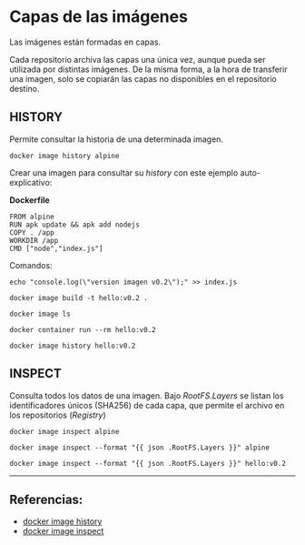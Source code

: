 # Capas de las imágenes

Las imágenes están formadas en capas. 

Cada repositorio archiva las capas una única vez, aunque pueda ser utilizada por distintas imágenes.  De la misma forma, a la hora de transferir una imagen, solo se copiarán las capas no disponibles en el repositorio destino.

## HISTORY

Permite consultar la historia de una determinada imagen.

```
docker image history alpine
```

Crear una imagen para consultar su _history_ con este ejemplo auto-explicativo:

**Dockerfile**
```
FROM alpine
RUN apk update && apk add nodejs
COPY . /app
WORKDIR /app
CMD ["node","index.js"]
```

Comandos: 

```
echo "console.log(\"version imagen v0.2\");" >> index.js

docker image build -t hello:v0.2 .

docker image ls

docker container run --rm hello:v0.2

docker image history hello:v0.2 
```

## INSPECT

Consulta todos los datos de una imagen. Bajo _RootFS.Layers_ se listan los identificadores únicos (SHA256) de cada capa, que permite el archivo en los repositorios (_Registry_)

```
docker image inspect alpine

docker image inspect --format "{{ json .RootFS.Layers }}" alpine

docker image inspect --format "{{ json .RootFS.Layers }}" hello:v0.2
```

---

## Referencias:

- [docker image history](https://docs.docker.com/engine/reference/commandline/image_history/)
- [docker image inspect](https://docs.docker.com/engine/reference/commandline/image_inspect/)